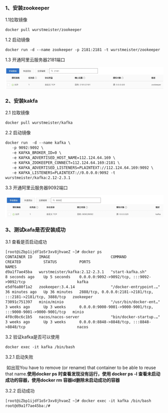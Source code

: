 ### 1、安装zookeeper

1.1拉取镜像

```
docker pull wurstmeister/zookeeper
```

1.2 启动镜像

```
docker run -d --name zookeeper -p 2181:2181 -t wurstmeister/zookeeper
```

1.3 开通阿里云服务器2181端口

![img](../../图片/Docker安装kafka/watermark,type_ZmFuZ3poZW5naGVpdGk,shadow_10,text_aHR0cHM6Ly9ibG9nLmNzZG4ubmV0L3BpYW9taWFvXw==,size_16,color_FFFFFF,t_70.png)

### 2、安装kakfa

2.1 拉取镜像

```
docker pull wurstmeister/kafka
```

2.2 启动镜像

```
docker run  -d --name kafka \
   -p 9092:9092 \
   -e KAFKA_BROKER_ID=0 \
   -e KAFKA_ADVERTISED_HOST_NAME=112.124.64.169 \
   -e KAFKA_ZOOKEEPER_CONNECT=112.124.64.169:2181 \
   -e KAFKA_ADVERTISED_LISTENERS=PLAINTEXT://112.124.64.169:9092 \
   -e KAFKA_LISTENERS=PLAINTEXT://0.0.0.0:9092 -t wurstmeister/kafka:2.12-2.3.1
```

 3.3 开通阿里云服务器9092端口

![img](../../图片/Docker安装kafka/watermark,type_ZmFuZ3poZW5naGVpdGk,shadow_10,text_aHR0cHM6Ly9ibG9nLmNzZG4ubmV0L3BpYW9taWFvXw==,size_16,color_FFFFFF,t_70-16577212310361.png)

### 3、测试kafa是否安装成功

3.1 查看是否启动成功

```
[root@iZbp1ijdf1o5r3xv8jhvaeZ ~]# docker ps
CONTAINER ID   IMAGE                           COMMAND                  CREATED          STATUS          PORTS                                                           NAMES
d9a1f7ae45ba   wurstmeister/kafka:2.12-2.3.1   "start-kafka.sh"         8 seconds ago    Up 5 seconds    0.0.0.0:9092->9092/tcp, :::9092->9092/tcp                       kafka
e5df6a80f1a2   zookeeper:3.4.14                "/docker-entrypoint.…"   36 minutes ago   Up 36 minutes   2888/tcp, 0.0.0.0:2181->2181/tcp, :::2181->2181/tcp, 3888/tcp   zookeeper
73091c751397   minio/minio                     "/usr/bin/docker-ent…"   3 weeks ago      Up 3 weeks      0.0.0.0:9000-9001->9000-9001/tcp, :::9000-9001->9000-9001/tcp   minio
4f0c0bc6c1b5   nacos/nacos-server              "bin/docker-startup.…"   3 weeks ago      Up 3 weeks      0.0.0.0:8848->8848/tcp, :::8848->8848/tcp                       nacos
```

3.2  验证kafka是否可以使用

```
docker exec -it kafka /bin/bash
```

3.2.1 启动失败

​     如出现You have to remove (or rename) that container to be able to reuse that name.**使用docker ps 时查看发现没有运行，使用 docker ps -l 查看未启动成功的容器，使用docker rm 容器id删除未启动成功的容器**

3.2.2 启动成功

```
[root@iZbp1ijdf1o5r3xv8jhvaeZ ~]# docker exec -it kafka /bin/bash
root@d9a1f7ae45ba:/# 
```